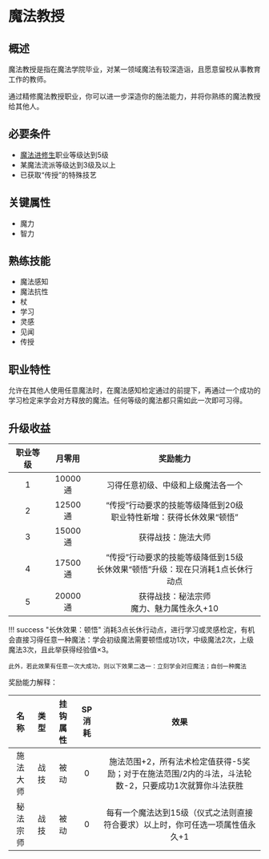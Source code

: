 # 魔法教授

## 概述

魔法教授是指在魔法学院毕业，对某一领域魔法有较深造诣，且愿意留校从事教育工作的教师。

通过精修魔法教授职业，你可以进一步深造你的施法能力，并将你熟练的魔法教授给其他人。

## 必要条件

* <a href="../postgraduate" target="_blank">魔法进修生</a>职业等级达到5级
* 某魔法流派等级达到3级及以上
* 已获取“传授”的特殊技艺
  
## 关键属性

* 魔力
* 智力

## 熟练技能

* 魔法感知
* 魔法抗性
* 杖
* 学习
* 灵感
* 见闻
* 传授

## 职业特性

允许在其他人使用任意魔法时，在魔法感知检定通过的前提下，再通过一个成功的学习检定来学会对方释放的魔法。任何等级的魔法都只需如此一次即可习得。

## 升级收益

职业等级|月零用|奖励能力
:--:|:--:|:--:
1|10000通|习得任意初级、中级和上级魔法各一个
2|12500通|“传授”行动要求的技能等级降低到20级<br>职业特性新增：获得长休效果“顿悟”
3|15000通|获得战技：施法大师
4|17500通|“传授”行动要求的技能等级降低到15级<br>长休效果“顿悟”升级：现在只消耗1点长休行动点
5|20000通|获得战技：秘法宗师<br>魔力、魅力属性永久+10

!!! success "长休效果：顿悟"
    消耗3点长休行动点，进行学习或灵感检定，有机会直接习得任意一种魔法：学会初级魔法需要顿悟成功1次，中级魔法2次，上级魔法3次，且此举获得经验值×3。

    此外，若此效果有任意一次大成功，则以下效果二选一：立刻学会对应魔法；自创一种魔法

奖励能力解释：

名称|类型|挂钩属性|SP消耗|效果
:--:|:--:|:--:|:--:|:--:
施法大师|战技|被动|0|施法范围+2，所有法术检定值获得-5奖励；对于在施法范围/2内的斗法，斗法轮数-2，只要成功1次就算你斗法获胜
秘法宗师|战技|被动|0|每有一个魔法达到15级（仪式之法则直接符合要求）以上时，你可任选一项属性值永久+1

